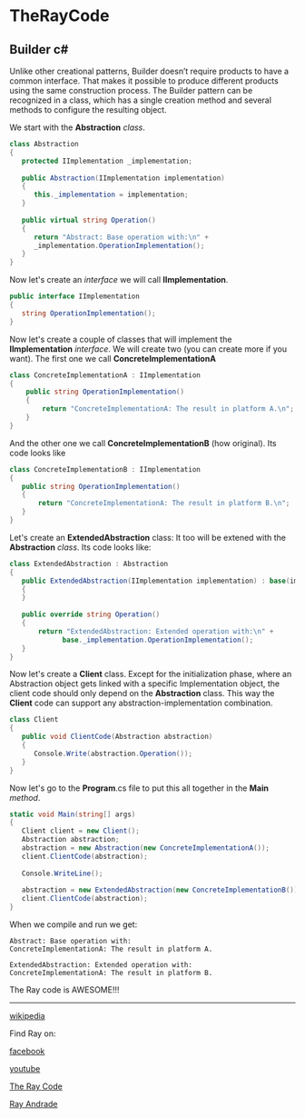 # TheRayCode
## Builder c#

Unlike other creational patterns, Builder doesn’t require products to have a common interface. 
That makes it possible to produce different products using the same construction process.
The Builder pattern can be recognized in a class, which has a single creation method and several methods to configure the resulting object. 

We start with the **Abstraction** *class*.
```c#
class Abstraction
{
   protected IImplementation _implementation;
        
   public Abstraction(IImplementation implementation)
   {
      this._implementation = implementation;
   }
        
   public virtual string Operation()
   {
      return "Abstract: Base operation with:\n" + 
      _implementation.OperationImplementation();
   }
}
```

Now let's create an *interface* we will call **IImplementation**.
```c#
public interface IImplementation
{
   string OperationImplementation();
}
```

Now let's create a couple of classes that will implement the **IImplementation** *interface*.
We will create two (you can create more if you want).
The first one we call **ConcreteImplementationA**
```c#
class ConcreteImplementationA : IImplementation
{
    public string OperationImplementation()
    {
        return "ConcreteImplementationA: The result in platform A.\n";
    }
}
```

And the other one we call **ConcreteImplementationB** (how original).
Its code looks like
```c#
class ConcreteImplementationB : IImplementation
{
   public string OperationImplementation()
   {
       return "ConcreteImplementationA: The result in platform B.\n";
   }
}
```

Let's create an **ExtendedAbstraction** class:
It too will be extened with the **Abstraction** *class*.
Its code looks like:
```c#
class ExtendedAbstraction : Abstraction
{
   public ExtendedAbstraction(IImplementation implementation) : base(implementation)
   {
   }
        
   public override string Operation()
   {
       return "ExtendedAbstraction: Extended operation with:\n" +
             base._implementation.OperationImplementation();
   }
}
```

Now let's create a **Client** class.
Except for the initialization phase, where an Abstraction object gets linked with a specific Implementation object, the client code should only depend on the **Abstraction** class. 
This way the **Client** code can support any abstraction-implementation combination.
```c#
class Client
{
   public void ClientCode(Abstraction abstraction)
   {
      Console.Write(abstraction.Operation());
   }
}
```

Now let's go to the **Program**.cs file to put this all together in the **Main** *method*.
```c#
static void Main(string[] args)
{
   Client client = new Client();
   Abstraction abstraction;
   abstraction = new Abstraction(new ConcreteImplementationA());
   client.ClientCode(abstraction);
            
   Console.WriteLine();
            
   abstraction = new ExtendedAbstraction(new ConcreteImplementationB());
   client.ClientCode(abstraction);
}
```

When we compile and run we get:
```run
Abstract: Base operation with:
ConcreteImplementationA: The result in platform A.

ExtendedAbstraction: Extended operation with:
ConcreteImplementationA: The result in platform B.
```
The Ray code is AWESOME!!!

----------------------------------------------------------------------------------------------------

[wikipedia](https://en.wikipedia.org/wiki/Builder_pattern)

Find Ray on:

[facebook](https://www.facebook.com/TheRayCode/)

[youtube](https://www.youtube.com/user/AndradeRay/)

[The Ray Code](https://www.RayAndrade.com)

[Ray Andrade](https://www.RayAndrade.org)


